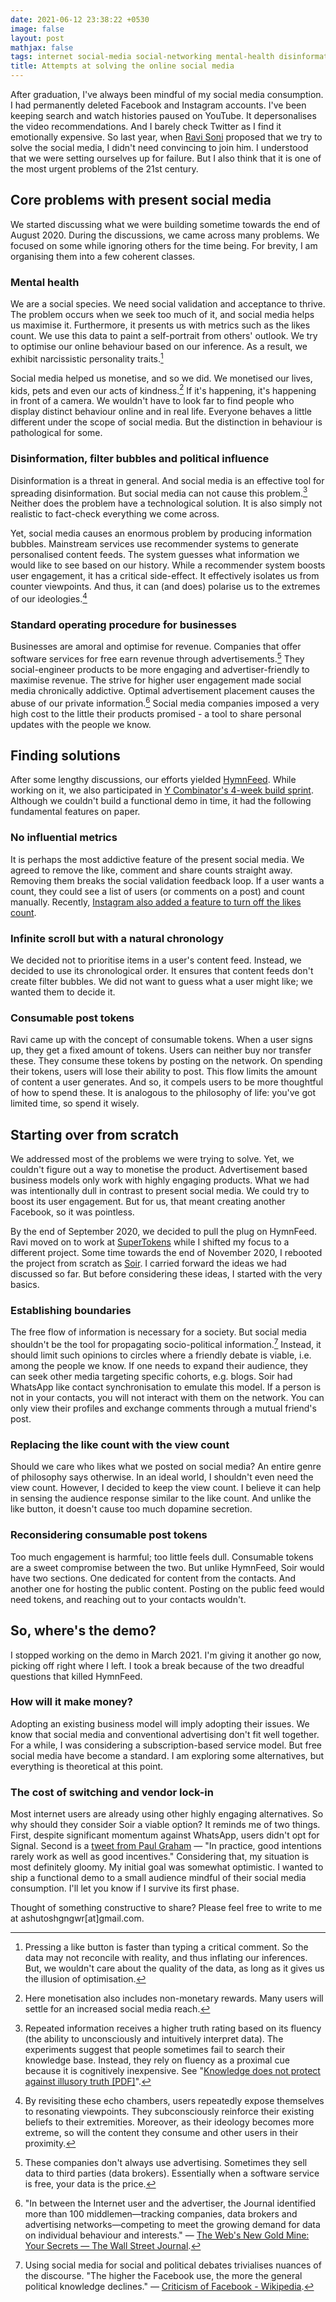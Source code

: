 ```yaml
---
date: 2021-06-12 23:38:22 +0530
image: false
layout: post
mathjax: false
tags: internet social-media social-networking mental-health disinformation politics
title: Attempts at solving the online social media
---
```


After graduation, I've always been mindful of my social media consumption. I had
permanently deleted Facebook and Instagram accounts. I've been keeping search
and watch histories paused on YouTube. It depersonalises the video
recommendations. And I barely check Twitter as I find it emotionally expensive.
So last year, when [Ravi Soni](https://ravisoni.dev) proposed that we try to
solve the social media, I didn't need convincing to join him. I understood that
we were setting ourselves up for failure. But I also think that it is one of the
most urgent problems of the 21st century.

## Core problems with present social media

We started discussing what we were building sometime towards the end of August
2020\. During the discussions, we came across many problems. We focused on some
while ignoring others for the time being. For brevity, I am organising them into
a few coherent classes.

### Mental health

We are a social species. We need social validation and acceptance to thrive. The
problem occurs when we seek too much of it, and social media helps us maximise
it. Furthermore, it presents us with metrics such as the likes count. We use
this data to paint a self-portrait from others' outlook. We try to optimise our
online behaviour based on our inference. As a result, we exhibit narcissistic
personality traits.[^1]

Social media helped us monetise, and so we did. We monetised our lives, kids,
pets and even our acts of kindness.[^2] If it's happening, it's happening in
front of a camera. We wouldn't have to look far to find people who display
distinct behaviour online and in real life. Everyone behaves a little different
under the scope of social media. But the distinction in behaviour is
pathological for some.

### Disinformation, filter bubbles and political influence

Disinformation is a threat in general. And social media is an effective tool for
spreading disinformation. But social media can not cause this problem.[^3]
Neither does the problem have a technological solution. It is also simply not
realistic to fact-check everything we come across.

Yet, social media causes an enormous problem by producing information bubbles.
Mainstream services use recommender systems to generate personalised content
feeds. The system guesses what information we would like to see based on our
history. While a recommender system boosts user engagement, it has a critical
side-effect. It effectively isolates us from counter viewpoints. And thus, it
can (and does) polarise us to the extremes of our ideologies.[^4]

### Standard operating procedure for businesses

Businesses are amoral and optimise for revenue. Companies that offer software
services for free earn revenue through advertisements.[^5] They social-engineer
products to be more engaging and advertiser-friendly to maximise revenue. The
strive for higher user engagement made social media chronically addictive.
Optimal advertisement placement causes the abuse of our private information.[^6]
Social media companies imposed a very high cost to the little their products
promised - a tool to share personal updates with the people we know.

## Finding solutions

After some lengthy discussions, our efforts
yielded [HymnFeed](https://hymnfeed.social/). While working on it, we also
participated in [Y Combinator's 4-week build
sprint](https://blog.ycombinator.com/announcing-yc-build-sprint-and-20-equity-free-grants/).
Although we couldn't build a functional demo in time, it had the following
fundamental features on paper.

### No influential metrics

It is perhaps the most addictive feature of the present social media. We agreed
to remove the like, comment and share counts straight away. Removing them breaks
the social validation feedback loop. If a user wants a count, they could see a
list of users (or comments on a post) and count manually. Recently, [Instagram
also added a feature to turn off the likes
count](https://techcrunch.com/2021/04/14/instagrams-new-test-lets-you-choose-if-you-want-to-hide-likes-facebook-test-to-follow/).

### Infinite scroll but with a natural chronology

We decided not to prioritise items in a user's content feed. Instead, we decided
to use its chronological order. It ensures that content feeds don't create
filter bubbles. We did not want to guess what a user might like; we wanted them
to decide it.

### Consumable post tokens

Ravi came up with the concept of consumable tokens. When a user signs up, they
get a fixed amount of tokens. Users can neither buy nor transfer these. They
consume these tokens by posting on the network. On spending their tokens, users
will lose their ability to post. This flow limits the amount of content a user
generates. And so, it compels users to be more thoughtful of how to spend these.
It is analogous to the philosophy of life: you've got limited time, so spend it
wisely.

## Starting over from scratch

We addressed most of the problems we were trying to solve. Yet, we couldn't
figure out a way to monetise the product. Advertisement based business models
only work with highly engaging products. What we had was intentionally dull in
contrast to present social media. We could try to boost its user engagement. But
for us, that meant creating another Facebook, so it was pointless.

By the end of September 2020, we decided to pull the plug on HymnFeed. Ravi
moved on to work at [SuperTokens](https://supertokens.io/) while I shifted my
focus to a different project. Some time towards the end of November 2020, I
rebooted the project from scratch as [Soir](https://getsoir.com/). I carried
forward the ideas we had discussed so far. But before considering these ideas, I
started with the very basics.

### Establishing boundaries

The free flow of information is necessary for a society. But social media
shouldn't be the tool for propagating socio-political information.[^7] Instead,
it should limit such opinions to circles where a friendly debate is viable, i.e.
among the people we know. If one needs to expand their audience, they can seek
other media targeting specific cohorts, e.g. blogs. Soir had WhatsApp like
contact synchronisation to emulate this model. If a person is not in your
contacts, you will not interact with them on the network. You can only view
their profiles and exchange comments through a mutual friend's post.

### Replacing the like count with the view count

Should we care who likes what we posted on social media? An entire genre of
philosophy says otherwise. In an ideal world, I shouldn't even need the view
count. However, I decided to keep the view count. I believe it can help in
sensing the audience response similar to the like count. And unlike the like
button, it doesn't cause too much dopamine secretion.

### Reconsidering consumable post tokens

Too much engagement is harmful; too little feels dull. Consumable tokens are a
sweet compromise between the two. But unlike HymnFeed, Soir would have two
sections. One dedicated for content from the contacts. And another one for
hosting the public content. Posting on the public feed would need tokens, and
reaching out to your contacts wouldn't.

## So, where's the demo?

I stopped working on the demo in March 2021. I'm giving it another go now,
picking off right where I left. I took a break because of the two dreadful
questions that killed HymnFeed.

### How will it make money?

Adopting an existing business model will imply adopting their issues. We know
that social media and conventional advertising don't fit well together. For a
while, I was considering a subscription-based service model. But free social
media have become a standard. I am exploring some alternatives, but everything
is theoretical at this point.

### The cost of switching and vendor lock-in

Most internet users are already using other highly engaging alternatives. So why
should they consider Soir a viable option? It reminds me of two things. First,
despite significant momentum against WhatsApp, users didn't opt for Signal.
Second is a [tweet from Paul
Graham](https://twitter.com/paulg/status/1330086502420934657) &mdash; "In
practice, good intentions rarely work as well as good incentives." Considering
that, my situation is most definitely gloomy. My initial goal was somewhat
optimistic. I wanted to ship a functional demo to a small audience mindful of
their social media consumption. I'll let you know if I survive its first phase.

Thought of something constructive to share? Please feel free to write to me at
ashutoshgngwr[at]gmail.com.

[^1]: Pressing a like button is faster than typing a critical comment. So the
      data may not reconcile with reality, and thus inflating our inferences.
      But, we wouldn't care about the quality of the data, as long as it gives
      us the illusion of optimisation.

[^2]: Here monetisation also includes non-monetary rewards. Many users will
      settle for an increased social media reach.

[^3]: Repeated information receives a higher truth rating based on its fluency
      (the ability to unconsciously and intuitively interpret data). The
      experiments suggest that people sometimes fail to search their knowledge
      base. Instead, they rely on fluency as a proximal cue because it is
      cognitively inexpensive. See "[Knowledge does not protect against illusory
      truth [PDF]](https://www.apa.org/pubs/journals/features/xge-0000098.pdf)".

[^4]: By revisiting these echo chambers, users repeatedly expose themselves to
      resonating viewpoints. They subconsciously reinforce their existing
      beliefs to their extremities. Moreover, as their ideology becomes more
      extreme, so will the content they consume and other users in their
      proximity.

[^5]: These companies don't always use advertising. Sometimes they sell data to
      third parties (data brokers). Essentially when a software service is free,
      your data is the price.

[^6]: "In between the Internet user and the advertiser, the Journal identified
      more than 100 middlemen—tracking companies, data brokers and advertising
      networks—competing to meet the growing demand for data on individual
      behaviour and interests." &mdash; [The Web's New Gold Mine: Your Secrets
      &mdash; The Wall Street
      Journal](https://www.wsj.com/articles/SB10001424052748703940904575395073512989404).

[^7]: Using social media for social and political debates trivialises nuances of
      the discourse. "The higher the Facebook use, the more the general
      political knowledge declines." &mdash; [Criticism of Facebook -
      Wikipedia](https://en.wikipedia.org/wiki/Criticism_of_Facebook#Non-informing,_knowledge-eroding_medium).
